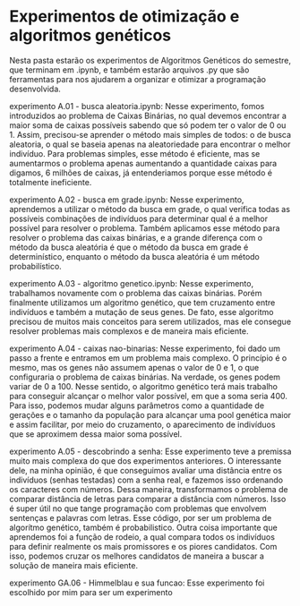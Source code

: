 # Experimentos de otimização e algoritmos genéticos

Nesta pasta estarão os experimentos de Algoritmos Genéticos do semestre, que terminam em .ipynb, e também estarão arquivos .py que são ferramentas para nos ajudarem a organizar e otimizar a programação desenvolvida.

experimento A.01 - busca aleatoria.ipynb: Nesse experimento, fomos introduzidos ao problema de Caixas Binárias, no qual devemos encontrar a maior soma de caixas possíveis sabendo que só podem ter o valor de 0 ou 1. Assim, precisou-se aprender o método mais simples de todos: o de busca aleatoria, o qual se baseia apenas na aleatoriedade para encontrar o melhor indivíduo. Para problemas simples, esse método é eficiente, mas se aumentarmos o problema apenas aumentando a quantidade caixas para digamos, 6 milhões de caixas, já entenderiamos porque esse método é totalmente ineficiente.

experimento A.02 - busca em grade.ipynb: Nesse experimento, aprendemos a utilizar o método da busca em grade, o qual verifica todas as possíveis combinações de indivíduos para determinar qual é a melhor possível para resolver o problema. Também aplicamos esse método para resolver o problema das caixas binárias, e a grande diferença com o método da busca aleatória é que o método da busca em grade é determinístico, enquanto o método da busca aleatória é um método probabilístico.

experimento A.03 - algoritmo genetico.ipynb: Nesse experimento, trabalhamos novamente com o problema das caixas binárias. Porém finalmente utilizamos um algoritmo genético, que tem cruzamento entre indivíduos e também a mutação de seus genes. De fato, esse algoritmo precisou de muitos mais conceitos para serem utilizados, mas ele consegue resolver problemas mais complexos e de maneira mais eficiente.

experimento A.04 - caixas nao-binarias: Nesse experimento, foi dado um passo a frente e entramos em um problema mais complexo. O princípio é o mesmo, mas os genes não assumem apenas o valor de 0 e 1, o que configuraria o problema de caixas binárias. Na verdade, os genes podem variar de 0 a 100. Nesse sentido, o algoritmo genético terá mais trabalho para conseguir alcançar o melhor valor possível, em que a soma seria 400. Para isso, podemos mudar alguns parâmetros como a quantidade de gerações e o tamanho da população para alcançar uma pool genética maior e assim facilitar, por meio do cruzamento, o aparecimento de indivíduos que se aproximem dessa maior soma possível.

experimento A.05 - descobrindo a senha: Esse experimento teve a premissa muito mais complexa do que dos experimentos anteriores. O interessante dele, na minha opinião, é que conseguimos avaliar uma distância entre os indivíduos (senhas testadas) com a senha real, e fazemos isso ordenando os caracteres com números. Dessa maneira, transformamos o problema de comparar distância de letras para comparar a distância com números. Isso é super útil no que tange programação com problemas que envolvem sentenças e palavras com letras. Esse código, por ser um problema de algorítmo genético, também é probabilistico. Outra coisa importante que aprendemos foi a função de rodeio, a qual compara todos os indivíduos para definir realmente os mais promissores e os piores candidatos. Com isso, podemos cruzar os melhores candidatos de maneira a buscar a solução de maneira mais eficiente.  

experimento GA.06 - Himmelblau e sua funcao: Esse experimento foi escolhido por mim para ser um experimento
